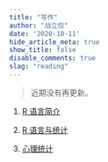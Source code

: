 ```yaml
---
title: "写作"
author: "战立侃"
date: '2020-10-11'
hide_article_meta: true
show_title: false
disable_comments: true
slag: "reading"
---
```


> 近期没有再更新。

1. [R 语言简介](/cn/write/R-Programming.pdf)

2. [R 语言与统计](/cn/write/R-Statistics.pdf)

3. [心理统计](/cn/write/R-prob-stat.pdf)